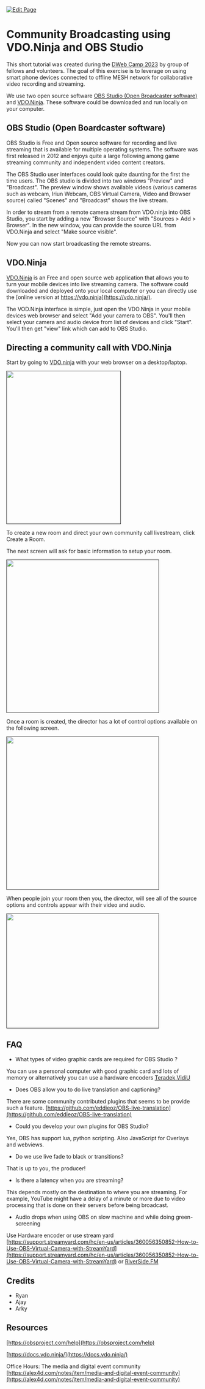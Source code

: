 <a href="https://github.com/Zechub/zechub/edit/main/site/ZFAV_Club/Guides_for_Creators/Community_Broadcasting.md" target="_blank">
  <img src="https://img.shields.io/badge/Edit-blue" alt="Edit Page"/>
</a>

# Community Broadcasting using VDO.Ninja and OBS Studio

This short tutorial was created during the [DWeb Camp 2023](https://dwebcamp.org/) by group of fellows and volunteers. The goal of this exercise is to leverage on using smart phone devices connected to offline MESH network for collaborative video recording and streaming.

We use two open source software [OBS Studio (Open Broadcaster software)](https://obsproject.com/) and [VDO.Ninja](https://vdo.ninja/). These software could be downloaded and run locally on your computer.

## OBS Studio (Open Boardcaster software)

OBS Studio is Free and Open source software for recording and live streaming that is available for multiple operating systems. The software was first released in 2012 and enjoys quite a large following among game streaming community and independent video content creators.

The OBS Studio user interfaces could look quite daunting for the first the time users. The OBS studio is divided into two windows "Preview" and "Broadcast". The preview window shows available videos (various cameras such as webcam, Iriun Webcam, OBS Virtual Camera, Video and Browser source) called "Scenes" and "Broadcast" shows the live stream.

In order to stream from a remote camera stream from VDO.ninja into OBS Studio, you start by adding a new "Browser Source" with "Sources > Add > Browser". In the new window, you can provide the source URL from VDO.Ninja and select "Make source visible".

Now you can now start broadcasting the remote streams.

## VDO.Ninja

[VDO.Ninja](https://vdo.ninja/) is an Free and open source web application that allows you to turn your mobile devices into live streaming camera. The software could downloaded and deployed onto your local computer or you can directly use the [online version at https://vdo.ninja](https://vdo.ninja/).

The VOD.Ninja interface is simple, just open the VDO.Ninja in your mobile devices web browser and select "Add your camera to OBS". You'll then select your camera and audio device from list of devices and click "Start".  You'll then get "view" link which can add to OBS Studio.

## Directing a community call with VDO.Ninja

Start by going to [VDO.ninja](http://VDO.ninja) with your web browser on a desktop/laptop.

<a href="">
    <img src="https://images.spr.so/cdn-cgi/imagedelivery/j42No7y-dcokJuNgXeA0ig/8ded1b54-602b-4e66-af92-127990eff723/Screenshot_2023-08-23_162222/w=3840,quality=80" alt="" width="300" height="400"/>
</a>


To create a new room and direct your own community call livestream, click Create a Room.

The next screen will ask for basic information to setup your room.

<a href="">
    <img src="https://images.spr.so/cdn-cgi/imagedelivery/j42No7y-dcokJuNgXeA0ig/ae698696-7b4d-458e-8de0-58a198c36e73/Screenshot_2023-08-23_183900/w=3840,quality=80" alt="" width="400" height="400"/>
</a>

Once a room is created, the director has a lot of control options available on the following screen.

<a href="">
    <img src="https://images.spr.so/cdn-cgi/imagedelivery/j42No7y-dcokJuNgXeA0ig/35b43544-5114-4e74-ac41-9e8993fe62ea/Screenshot_2023-08-23_184015/w=3840,quality=80" alt="" width="400" height="400"/>
</a>


When people join your room then you, the director, will see all of the source options and controls appear with their video and audio.

<a href="">
    <img src="https://images.spr.so/cdn-cgi/imagedelivery/j42No7y-dcokJuNgXeA0ig/2247f187-b005-478e-9e5e-471cb8f070d3/Screenshot_2023-08-23_194136/w=3840,quality=80" alt="" width="400" height="300"/>
</a>


## FAQ

- What types of video graphic cards are required for OBS Studio ?

You can use a personal computer with good graphic card and lots of memory or alternatively you can use a hardware encoders [Teradek VidiU](https://www.bhphotovideo.com/c/product/1609186-REG/teradek_10_0235_vidiu_x_modem.html?gclid=EAIaIQobChMIl4aIo7zX_wIVDhqtBh0PgwhxEAAYAiAAEgInufD_BwE)
- Does OBS allow you to do live translation and captioning?

There are some community contributed plugins that seems to be provide such a feature. [https://github.com/eddieoz/OBS-live-translation](https://github.com/eddieoz/OBS-live-translation)

- Could you develop your own plugins for OBS Studio?

Yes,  OBS has support lua, python scripting. Also JavaScript for Overlays and webviews.

- Do we use live fade to black or transitions?

That is up to you, the producer!

- Is there a latency when you are streaming?

This depends mostly on the destination to where you are streaming. For example, YouTube might have a delay of a minute or more due to video processing that is done on their servers before being broadcast.

- Audio drops when using OBS on slow machine and while doing green-screening

Use Hardware encoder or use stream yard
[https://support.streamyard.com/hc/en-us/articles/360056350852-How-to-Use-OBS-Virtual-Camera-with-StreamYard](https://support.streamyard.com/hc/en-us/articles/360056350852-How-to-Use-OBS-Virtual-Camera-with-StreamYard) or [RiverSide.FM](http://riverside.fm/)

## Credits

- Ryan
- Ajay
- Arky

## Resources

[https://obsproject.com/help](https://obsproject.com/help)

[https://docs.vdo.ninja/](https://docs.vdo.ninja/)

Office Hours: The media and digital event community
[https://alex4d.com/notes/item/media-and-digital-event-community](https://alex4d.com/notes/item/media-and-digital-event-community)
